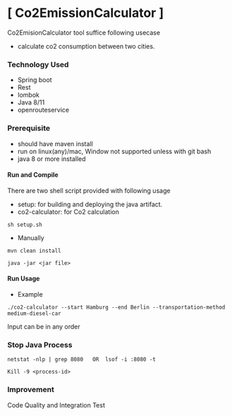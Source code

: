# [ Co2EmissionCalculator ]

Co2EmisionCalculator tool suffice following usecase
- calculate co2 consumption between two cities.

### Technology Used

* Spring boot
* Rest  
* lombok
* Java 8/11 
* openrouteservice

### Prerequisite
* should have maven install
* run on linux(any)/mac, Window not supported unless with git bash
* java 8 or more installed

#### Run and Compile
There are two shell script provided with following usage

- setup: for building and deploying the java artifact. 
- co2-calculator: for Co2 calculation 

```
sh setup.sh

```
* Manually

```
mvn clean install

java -jar <jar file>

```

#### Run Usage
* Example

```
./co2-calculator --start Hamburg --end Berlin --transportation-method medium-diesel-car
```

Input can be in any order

### Stop Java Process
```
netstat -nlp | grep 8080   OR  lsof -i :8080 -t

Kill -9 <process-id>
```

### Improvement
Code Quality and Integration Test

